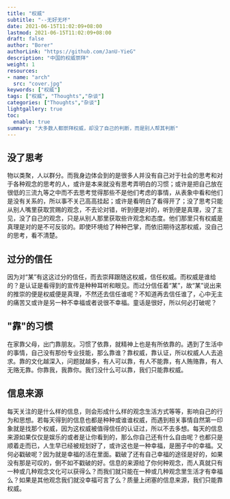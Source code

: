```yaml
---
title: "权威"
subtitle: "--无好无坏"
date: 2021-06-15T11:02:09+08:00
lastmod: 2021-06-15T11:02:09+08:00
draft: false
author: "Borer"
authorLink: "https://github.com/JanU-YieG"
description: "中国的权威崇拜"
weight: 1
resources:
- name: "arch"
  src: "cover.jpg"
keywords: ["权威"]
tags: ["权威", "Thoughts","杂谈"]
categories: ["Thoughts","杂谈"]
lightgallery: true
toc:
  enable: true
summary: "大多数人都崇拜权威，却没了自己的判断，而是别人帮其判断"
---
```


## 没了思考
物以类聚，人以群分。而我身边体会到的是很多人并没有自己对于社会的思考和对于各种观念的思考的人，或许是本来就没有思考弄明白的习惯；或许是把自己放在很低的三流九等之中而不去思考觉得那些不是他们考虑的事情，从表象中看和他们是没有关系的，所以事不关己高高挂起；或许是看明白了看得开了；没了思考只能从别人嘴里获取赏赐的观念，不去论对错，听到便是对的，听到便是真理，没了主见，没了自己的观念，只是从别人那里获取些许观念和态度。他们那里只有权威是真理是对的是不可反驳的。即使环境给了种种巴掌，而依旧期待这那权威，没自己的思考，看不清楚。
## 过分的信任
因为对“某”有这这过分的信任，而去崇拜跟随这权威，信任权威。而权威是谁给的？是认证是看得到的宣传是种种耳听和眼见。而过分信任着“某”，故“某”说出来的推崇的便是权威便是真理，不然还去信任谁呢？不知道再去信任谁了，心中无主的痛苦又或许是另一种不幸福或者说很不幸福。童话是很好，所以何必打破呢？
## "靠"的习惯
在家靠父母，出门靠朋友。习惯了依靠，就精神上也是有所依靠的。遇到了生活中的事情，自己没有那份专业技能，那么靠谁？靠权威，靠认证，所以权威人人去追求。靠的文化越深入，问题就越多，有人可以靠，有人不能靠，有人贿赂靠，有人无赂无靠。你靠我，我靠你。我们没什么可以靠，我们只能靠权威。
## 信息来源
每天关注的是什么样的信息，则会形成什么样的观念生活方式等等，影响自己的行为和思想。若每天得到的信息也都是种种或谁谁权威，而遇到相关事情自然第一印象就是找那个权威，因为这权威被值得信任的认证过，所以不去多想。每天的信息来源如果仅仅是娱乐的或者是让你看到的，那么你自己还有什么自由呢？也都只是顺着走而已，人生早已经被规划好了，或许这也是一种幸福，是圈子中的幸福。又何必戳破呢？因为就是幸福的活在里面。戳破了还有自己幸福的途径是好的，如果没有那是可叹的，倒不如不戳破的好。信息的来源给了你何种观念，而人真就只有一种或几种观念文化可以获得么？而我们就只能在一种或几种观念里生活才有幸福么？如果是其他观念我们就没幸福可言了么？质量上闭塞的信息来源，我们只能靠权威。
